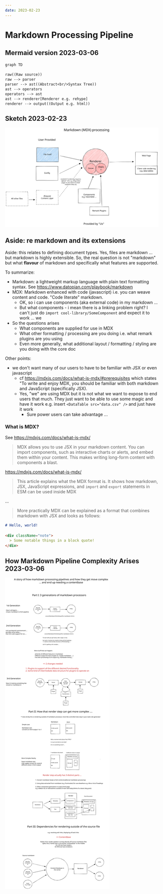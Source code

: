 ```yaml
---
date: 2023-02-23
---
```


# Markdown Processing Pipeline

## Mermaid version 2023-03-06


```mermaid
graph TD

raw((Raw source))
raw --> parser
parser --> ast((Abstract<br/>Syntax Tree))
ast --> operators
operators --> ast
ast --> renderer[Renderer e.g. rehype]
renderer --> output((Output e.g. html))

```


## Sketch 2023-02-23

![](/Excalidraw/markdown-processing-pipeline-2023-02-23.excalidraw.svg)


## Aside: re markdown and its extensions

Aside: this relates to defining document types. Yes, files are markdown ... but markdown is highly extensible. So, the real question is not "markdown" but what **flavour** of markdown and specifically what features are supported.

To summarize:

- Markdown: a lightweight markup language with plain text formatting syntax. See https://www.datopian.com/playbook/markdown
- MDX: Markdown enhanced with code (javascript) i.e. you can weave content and code. "Code literate" markdown.
  - OK, so i can use components (aka external code) in my markdown ...
  - But what components - i mean there is a linking problem right? I can't just do `import cool-library/SomeComponent` and expect it to work ... we
- So the questions arises
  - What components are supplied for use in MDX
  - What other formatting / processing are you doing i.e. what remark plugins are you using
  - Even more generally, what additional layout / formatting / styling are you doing with the core doc

Other points:

- we don't want many of our users to have to be familiar with JSX or even javascript
  - cf https://mdxjs.com/docs/what-is-mdx/#prerequisites which states "To write and enjoy MDX, you should be familiar with both markdown and JavaScript (specifically JSX).
  - Yes, "we" are using MDX but it is not what we want to expose to end users that much. They just want to be able to use some magic and have it work e.g. insert `<DataTable src="data.csv" />` and just have it work
    - Sure power users can take advantage ...

### What is MDX?

See https://mdxjs.com/docs/what-is-mdx/

> MDX allows you to use JSX in your markdown content. You can import components, such as interactive charts or alerts, and embed them within your content. This makes writing long-form content with components a blast.

https://mdxjs.com/docs/what-is-mdx/

> This article explains what the MDX format is. It shows how markdown, JSX, JavaScript expressions, and `import` and `export` statements in ESM can be used inside MDX

...

> More practically MDX can be explained as a format that combines markdown with JSX and looks as follows:

```markdown
# Hello, world!

<div className="note">
  > Some notable things in a block quote!
</div>
```

## How Markdown Pipeline Complexity Arises 2023-03-06

![](/Excalidraw/markdown-pipeline-complexity-evolution-2023-03-06.excalidraw.svg)

